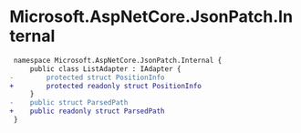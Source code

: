# Microsoft.AspNetCore.JsonPatch.Internal

``` diff
 namespace Microsoft.AspNetCore.JsonPatch.Internal {
     public class ListAdapter : IAdapter {
-        protected struct PositionInfo
+        protected readonly struct PositionInfo
     }
-    public struct ParsedPath
+    public readonly struct ParsedPath
 }
```

